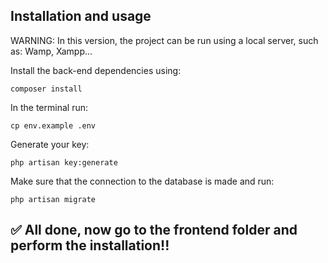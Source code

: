 ## Installation and usage

WARNING: In this version, the project can be run using a local server, such as: Wamp, Xampp...

Install the back-end dependencies using:

```
composer install
```

In the terminal run:

```
cp env.example .env
```

Generate your key:

```
php artisan key:generate
```

Make sure that the connection to the database is made and run:

```
php artisan migrate
```

## ✅ All done, now go to the frontend folder and perform the installation!!
